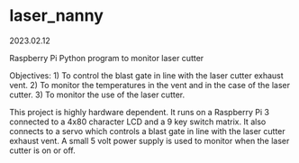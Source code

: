 # laser_nanny

2023.02.12

Raspberry Pi Python program to monitor laser cutter 
 
Objectives: 1) To control the blast gate in line with the laser cutter exhaust vent. 2) To monitor the temperatures in the vent and in the case of the laser cutter. 3) To monitor the use of the laser cutter. 
 
This project is highly hardware dependent. It runs on a Raspberry Pi 3 connected to a 4x80 character LCD and a 9 key switch matrix. It also connects to a servo which controls a blast gate in line with the laser cutter exhaust vent. A small 5 volt power supply is used to monitor when the laser cutter is on or off.
 

